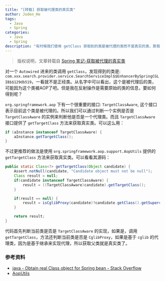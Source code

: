 ```yaml
---
title: "[转载] 获取被代理类的真实类"
author: Joden_He
tags: 
  - Java
  - Spring
categories: 
  - Java
  - Spring
description: "有时候我们使用 getClass 获取到的类是被代理的类而不是真实的类，那我们是怎么获取到真实的类的呢？"
---
```


> 版权说明，文章转载自 [Spring 笔记-获取被代理的真实类](http://imushan.com/2017/03/13/java/spring/Spring%E7%AC%94%E8%AE%B0-%E8%8E%B7%E5%8F%96%E8%A2%AB%E4%BB%A3%E7%90%86%E7%9A%84%E7%9C%9F%E5%AE%9E%E7%B1%BB/)

对一个 `Autowired` 进来的类调用 `getClass`，发现得到的类是: `com.xxx.search.provider.service.SearchServiceImpl$$EnhancerBySpringCGLIB$$129db519`，一看就不是正经类。从名字中可以看出，这个是被代理后的类，可能因为这个类被AOP了吧。但是我在反射操作是需要原始的类的信息，要如何得到呢？

`org.springframework.aop` 下有一个很重要的接口: `TargetClassAware`, 这个接口表示目前这个类是被代理的。所以我们可以通过判断一个实例是否是 `TargetClassAware` 的实例来判断他是否是一个代理类。而且 `TargetClassAware` 接口提供了 `getTargetClass` 方法来获取真实类。可以这么用：

```java
if (aInstance instanceof TargetClassAware) {
    aInstance.getTargetClass();
}
```

不过更推荐的做法是使用 `org.springframework.aop.support.AopUtils` 提供的 `getTargetClass` 方法来获取真实类。可以看看其源码：

```java
public static Class<?> getTargetClass(Object candidate) {
    Assert.notNull(candidate, "Candidate object must not be null");
    Class result = null;
    if(candidate instanceof TargetClassAware) {
        result = ((TargetClassAware)candidate).getTargetClass();
    }

    if(result == null) {
        result = isCglibProxy(candidate)?candidate.getClass().getSuperclass():candidate.getClass();
    }

    return result;
}
```

代码首先判断当前类是否是 `TargetClassAware` 的实现，如果是，调用 `getTargetClass`，方法还判断当前类是否是 `CglibProxy`，如果是基于 `cglib` 的代理类，因为是基于继承来实现代理，所以获取父类就是真实类了。

### 参考资料

- [java - Obtain real Class object for Spring bean - Stack Overflow](http://stackoverflow.com/questions/2289211/obtain-real-class-object-for-spring-bean)
- [AopUtils](http://docs.spring.io/spring/docs/3.0.x/javadoc-api/org/springframework/aop/support/AopUtils.html#getTargetClass(java.lang.Object))

